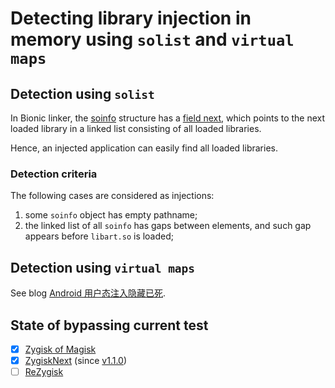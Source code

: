 # Detecting library injection in memory using `solist` and `virtual maps`

## Detection using `solist`

In Bionic linker, the [soinfo](https://cs.android.com/android/platform/superproject/main/+/main:bionic/linker/linker_soinfo.h) structure has a [field next](https://cs.android.com/android/platform/superproject/main/+/main:bionic/linker/linker_soinfo.h;l=186), which points to the next loaded library in a linked list consisting of all loaded libraries.

Hence, an injected application can easily find all loaded libraries.

### Detection criteria

The following cases are considered as injections:
1. some `soinfo` object has empty pathname;
2. the linked list of all `soinfo` has gaps between elements, and such gap appears before `libart.so` is loaded;

## Detection using `virtual maps`

See blog [Android 用户态注入隐藏已死](https://nullptr.icu/index.php/archives/182/).

## State of bypassing current test

- [x] [Zygisk of Magisk](https://github.com/topjohnwu/Magisk)
- [x] [ZygiskNext](https://github.com/Dr-TSNG/ZygiskNext) (since [v1.1.0](https://github.com/Dr-TSNG/ZygiskNext/releases/tag/v1.1.0))
- [ ] [ReZygisk](https://github.com/PerformanC/ReZygisk)
